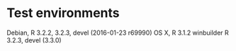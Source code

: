 # Test environments

Debian,    R 3.2.2, 3.2.3, devel (2016-01-23 r69990)
OS X,      R 3.1.2
winbuilder R 3.2.3, devel (3.3.0)

